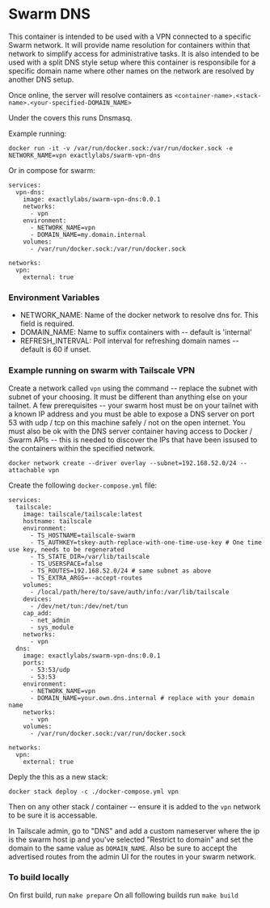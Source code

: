 # Swarm DNS

This container is intended to be used with a VPN connected to a specific Swarm network.
It will provide name resolution for containers within that network to simplify access for
administrative tasks. It is also intended to be used with a split DNS style setup where
this container is responsibile for a specific domain name where other names on the network
are resolved by another DNS setup.

Once online, the server will resolve containers as `<container-name>.<stack-name>.<your-specified-DOMAIN_NAME>`

Under the covers this runs Dnsmasq.

Example running:

```
docker run -it -v /var/run/docker.sock:/var/run/docker.sock -e NETWORK_NAME=vpn exactlylabs/swarm-vpn-dns
```

Or in compose for swarm:

```
services:
  vpn-dns:
    image: exactlylabs/swarm-vpn-dns:0.0.1
    networks:
      - vpn
    environment:
      - NETWORK_NAME=vpn
      - DOMAIN_NAME=my.domain.internal
    volumes:
      - /var/run/docker.sock:/var/run/docker.sock

networks:
  vpn:
    external: true
```

### Environment Variables

* NETWORK_NAME: Name of the docker network to resolve dns for. This field is required.
* DOMAIN_NAME: Name to suffix containers with -- default is 'internal'
* REFRESH_INTERVAL: Poll interval for refreshing domain names -- default is 60 if unset.

### Example running on swarm with Tailscale VPN

Create a network called `vpn` using the command -- replace the subnet with subnet of your choosing. It must be different than anything else on your tailnet. A few prerequisites -- your swarm host must be on your tailnet with a known IP address and you must be able to expose a DNS server on port 53 with udp / tcp on this machine safely / not on the open internet. You must also be ok with the DNS server container having access to Docker / Swarm APIs -- this is needed to discover the IPs that have been issused to the containers within the specified network.

```
docker network create --driver overlay --subnet=192.168.52.0/24 --attachable vpn
```

Create the following `docker-compose.yml` file:

```
services:
  tailscale:
    image: tailscale/tailscale:latest
    hostname: tailscale
    environment:
      - TS_HOSTNAME=tailscale-swarm
      - TS_AUTHKEY=tskey-auth-replace-with-one-time-use-key # One time use key, needs to be regenerated
      - TS_STATE_DIR=/var/lib/tailscale
      - TS_USERSPACE=false
      - TS_ROUTES=192.168.52.0/24 # same subnet as above
      - TS_EXTRA_ARGS=--accept-routes
    volumes:
      - /local/path/here/to/save/auth/info:/var/lib/tailscale
    devices:
      - /dev/net/tun:/dev/net/tun
    cap_add:
      - net_admin
      - sys_module
    networks:
      - vpn
  dns:
    image: exactlylabs/swarm-vpn-dns:0.0.1
    ports:
      - 53:53/udp
      - 53:53
    environment:
      - NETWORK_NAME=vpn
      - DOMAIN_NAME=your.own.dns.internal # replace with your domain name
    networks:
      - vpn
    volumes:
      - /var/run/docker.sock:/var/run/docker.sock

networks:
  vpn:
    external: true
```

Deply the this as a new stack:

```
docker stack deploy -c ./docker-compose.yml vpn
```

Then on any other stack / container -- ensure it is added to the `vpn` network to be sure it
is accessable.

In Tailscale admin, go to "DNS" and add a custom nameserver where the ip is the swarm host ip and you've selected "Restrict to domain" and set the domain to the same value as `DOMAIN_NAME`. Also be sure to accept the advertised routes from the admin UI for the routes in your swarm network.

### To build locally

On first build, run `make prepare`
On all following builds run `make build`
